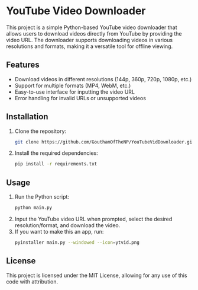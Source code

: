 # YouTube Video Downloader

This project is a simple Python-based YouTube video downloader that allows users to download videos directly from YouTube by providing the video URL. The downloader supports downloading videos in various resolutions and formats, making it a versatile tool for offline viewing.

## Features
- Download videos in different resolutions (144p, 360p, 720p, 1080p, etc.)
- Support for multiple formats (MP4, WebM, etc.)
- Easy-to-use interface for inputting the video URL
- Error handling for invalid URLs or unsupported videos

## Installation
1. Clone the repository:
    ```bash
    git clone https://github.com/GouthamOfTheNP/YouTubeVidDownloader.git
    ```
2. Install the required dependencies:
    ```bash
    pip install -r requirements.txt
    ```

## Usage
1. Run the Python script:
    ```bash
    python main.py
    ```
2. Input the YouTube video URL when prompted, select the desired resolution/format, and download the video.
3. If you want to make this an app, run:
    ```bash
    pyinstaller main.py --windowed --icon=ytvid.png
    ```

## License
This project is licensed under the MIT License, allowing for any use of this code with attribution.
